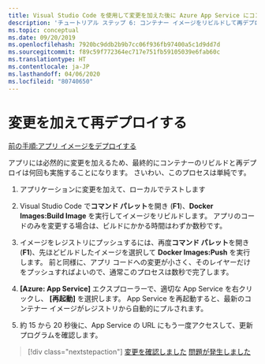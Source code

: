 ```yaml
---
title: Visual Studio Code を使用して変更を加えた後に Azure App Service にコンテナーを再デプロイする
description: 'チュートリアル ステップ 6: コンテナー イメージをリビルドして再デプロイするための簡単な手順。'
ms.topic: conceptual
ms.date: 09/20/2019
ms.openlocfilehash: 7920bc9ddb2b9b7cc06f936fb97400a5c1d9dd7d
ms.sourcegitcommit: f89c59f772364ec717e751fb59105039e6fab60c
ms.translationtype: HT
ms.contentlocale: ja-JP
ms.lasthandoff: 04/06/2020
ms.locfileid: "80740650"
---
```

# <a name="make-changes-and-redeploy"></a>変更を加えて再デプロイする

[前の手順:アプリ イメージをデプロイする](tutorial-vscode-docker-node-05.md)

アプリには必然的に変更を加えるため、最終的にコンテナーのリビルドと再デプロイは何回も実施することになります。 さいわい、このプロセスは単純です。

1. アプリケーションに変更を加えて、ローカルでテストします

1. Visual Studio Code で**コマンド パレット**を開き (**F1**)、**Docker Images:Build Image** を実行してイメージをリビルドします。 アプリのコードのみを変更する場合は、ビルドにかかる時間はわずか数秒です。

1. イメージをレジストリにプッシュするには、再度**コマンド パレット**を開き (**F1**)、先ほどビルドしたイメージを選択して **Docker Images:Push** を実行します。 前と同様に、アプリ コードへの変更が小さく、そのレイヤーだけをプッシュすればよいので、通常このプロセスは数秒で完了します。

1. **[Azure: App Service]** エクスプローラーで、適切な App Service を右クリックし、 **[再起動]** を選択します。 App Service を再起動すると、最新のコンテナー イメージがレジストリから自動的にプルされます。

1. 約 15 から 20 秒後に、App Service の URL にもう一度アクセスして、更新プログラムを確認します。

> [!div class="nextstepaction"]
> [変更を確認しました](tutorial-vscode-docker-node-07.md) [問題が発生しました](https://www.research.net/r/PWZWZ52?tutorial=node-deployment-docker-extension&step=deploy-changes)
